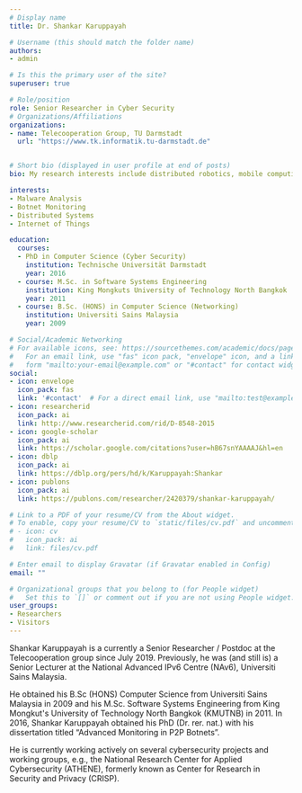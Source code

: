 ```yaml
---
# Display name
title: Dr. Shankar Karuppayah

# Username (this should match the folder name)
authors:
- admin

# Is this the primary user of the site?
superuser: true

# Role/position
role: Senior Researcher in Cyber Security
# Organizations/Affiliations
organizations:
- name: Telecooperation Group, TU Darmstadt
  url: "https://www.tk.informatik.tu-darmstadt.de"


# Short bio (displayed in user profile at end of posts)
bio: My research interests include distributed robotics, mobile computing and programmable matter.

interests:
- Malware Analysis
- Botnet Monitoring
- Distributed Systems
- Internet of Things

education:
  courses:
  - PhD in Computer Science (Cyber Security)
    institution: Technische Universität Darmstadt
    year: 2016
  - course: M.Sc. in Software Systems Engineering
    institution: King Mongkuts University of Technology North Bangkok
    year: 2011
  - course: B.Sc. (HONS) in Computer Science (Networking)
    institution: Universiti Sains Malaysia
    year: 2009

# Social/Academic Networking
# For available icons, see: https://sourcethemes.com/academic/docs/page-builder/#icons
#   For an email link, use "fas" icon pack, "envelope" icon, and a link in the
#   form "mailto:your-email@example.com" or "#contact" for contact widget.
social:
- icon: envelope
  icon_pack: fas
  link: '#contact'  # For a direct email link, use "mailto:test@example.org".
- icon: researcherid
  icon_pack: ai
  link: http://www.researcherid.com/rid/D-8548-2015
- icon: google-scholar
  icon_pack: ai
  link: https://scholar.google.com/citations?user=hB67snYAAAAJ&hl=en
- icon: dblp
  icon_pack: ai
  link: https://dblp.org/pers/hd/k/Karuppayah:Shankar
- icon: publons
  icon_pack: ai
  link: https://publons.com/researcher/2420379/shankar-karuppayah/

# Link to a PDF of your resume/CV from the About widget.
# To enable, copy your resume/CV to `static/files/cv.pdf` and uncomment the lines below.
# - icon: cv
#   icon_pack: ai
#   link: files/cv.pdf

# Enter email to display Gravatar (if Gravatar enabled in Config)
email: ""

# Organizational groups that you belong to (for People widget)
#   Set this to `[]` or comment out if you are not using People widget.
user_groups:
- Researchers
- Visitors
---
```


Shankar Karuppayah is a currently a Senior Researcher / Postdoc at the Telecooperation group since July 2019. 
Previously, he was (and still is) a Senior Lecturer at the National Advanced IPv6 Centre (NAv6), Universiti Sains
 Malaysia. 
 
He obtained his B.Sc (HONS) Computer Science from Universiti Sains Malaysia in 2009 and his M.Sc. Software Systems
 Engineering from King Mongkut's University of Technology North Bangkok (KMUTNB) in 2011. In 2016, Shankar Karuppayah
obtained his PhD (Dr. rer. nat.) with his dissertation titled “Advanced Monitoring in P2P Botnets”. 

He is currently working actively on several cybersecurity projects and working groups, e.g., the National Research
 Center for Applied Cybersecurity (ATHENE), formerly known as Center for Research in Security and Privacy (CRISP).
